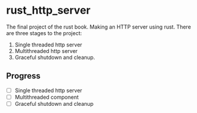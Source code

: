 # rust_http_server

The final project of the rust book. Making an HTTP server using rust. There are
three stages to the project:

1. Single threaded http server
2. Multithreaded http server
3. Graceful shutdown and cleanup.

## Progress

- [ ] Single threaded http server
- [ ] Multithreaded component
- [ ] Graceful shutdown and cleanup
